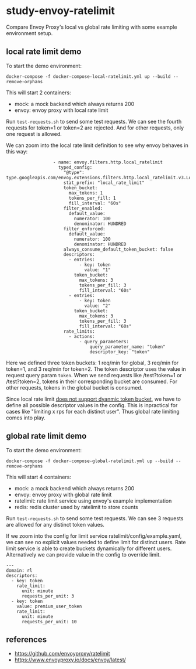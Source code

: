# study-envoy-ratelimit

Compare Envoy Proxy's local vs global rate limiting with some example environment setup.

## local rate limit demo

To start the demo environment:

```
docker-compose -f docker-compose-local-ratelimit.yml up --build --remove-orphans
```

This will start 2 containers:

- mock: a mock backend which always returns 200
- envoy: envoy proxy with local rate limit

Run `test-requests.sh` to send some test requests. We can see the fourth requests for token=1
or token=2 are rejected. And for other requests, only one request is allowed.

We can zoom into the local rate limit definition to see why envoy behaves in this way:

```
                  - name: envoy.filters.http.local_ratelimit
                    typed_config:
                      "@type": type.googleapis.com/envoy.extensions.filters.http.local_ratelimit.v3.LocalRateLimit
                      stat_prefix: "local_rate_limit"
                      token_bucket:
                        max_tokens: 1
                        tokens_per_fill: 1
                        fill_interval: "60s"
                      filter_enabled:
                        default_value:
                          numerator: 100
                          denominator: HUNDRED
                      filter_enforced:
                        default_value:
                          numerator: 100
                          denominator: HUNDRED
                      always_consume_default_token_bucket: false
                      descriptors:
                        - entries:
                            - key: token
                              value: "1"
                          token_bucket:
                            max_tokens: 3
                            tokens_per_fill: 3
                            fill_interval: "60s"
                        - entries:
                            - key: token
                              value: "2"
                          token_bucket:
                            max_tokens: 3
                            tokens_per_fill: 3
                            fill_interval: "60s"
                      rate_limits:
                        - actions:
                            - query_parameters:
                                query_parameter_name: "token"
                                descriptor_key: "token"
```

Here we defined three token buckets: 1 req/min for global, 3 req/min for token=1, and 3 req/min for token=2. The token descriptor uses the value in request query param `token`. When we send requests like /test?token=1 or /test?token=2, tokens in their corresponding bucket are consumed. For other requests, tokens in the global bucket is consumed.

Since local rate limit [does not support dyanmic token bucket](https://github.com/envoyproxy/envoy/issues/19895#issuecomment-1051136575), we have to define all possible descriptor values in the config. This is inpractical for cases like "limiting x rps for each distinct user". Thus global rate limiting comes into play.

## global rate limit demo

To start the demo environment:

```
docker-compose -f docker-compose-global-ratelimit.yml up --build --remove-orphans
```

This will start 4 containers:

- mock: a mock backend which always returns 200
- envoy: envoy proxy with global rate limit
- ratelimit: rate limit service using envoy's example implementation
- redis: redis cluster used by ratelimit to store counts

Run `test-requests.sh` to send some test requests. We can see 3 requests are allowed for any distinct token values.

If we zoom into the config for limit service ratelimit/config/example.yaml, we can see no explicit values needed to define limit for distinct users. Rate limit service is able to create buckets dynamically for different users. Alternatively we can provide value in the config to override limit.

```
---
domain: rl
descriptors:
  - key: token
    rate_limit:
      unit: minute
      requests_per_unit: 3
  - key: token
    value: premium_user_token
    rate_limit:
      unit: minute
      requests_per_unit: 10
```

## references

- https://github.com/envoyproxy/ratelimit
- https://www.envoyproxy.io/docs/envoy/latest/
